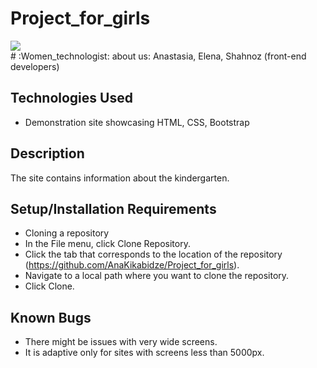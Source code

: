 # Project_for_girls
<div id=“header” align=“center”>
 <img src=https://media.giphy.com/media/qT3NpahR7tGnOqqjng/giphy.gif width=“100”/>
</div>
# :Women_technologist: about us: Anastasia, Elena, Shahnoz (front-end developers)

## Technologies Used

* Demonstration site showcasing HTML, CSS, Bootstrap

## Description

The site contains information about the kindergarten.

## Setup/Installation Requirements

* Cloning a repository
* In the File menu, click Clone Repository.
* Click the tab that corresponds to the location of the repository (https://github.com/AnaKikabidze/Project_for_girls).
* Navigate to a local path where you want to clone the repository.
* Click Clone.

## Known Bugs

* There might be issues  with very wide screens. 
* It is adaptive only for sites with screens less than 5000px.

